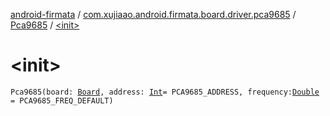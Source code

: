 [android-firmata](../../index.md) / [com.xujiaao.android.firmata.board.driver.pca9685](../index.md) / [Pca9685](index.md) / [&lt;init&gt;](./-init-.md)

# &lt;init&gt;

`Pca9685(board: `[`Board`](../../com.xujiaao.android.firmata.board/-board/index.md)`, address: `[`Int`](https://kotlinlang.org/api/latest/jvm/stdlib/kotlin/-int/index.html)` = PCA9685_ADDRESS, frequency: `[`Double`](https://kotlinlang.org/api/latest/jvm/stdlib/kotlin/-double/index.html)` = PCA9685_FREQ_DEFAULT)`